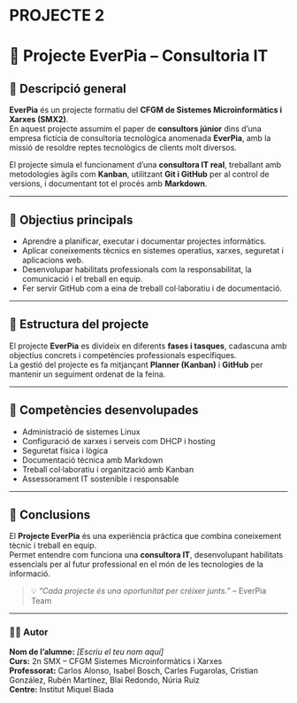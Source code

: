 # PROJECTE 2
# 💼 Projecte EverPia – Consultoria IT

## 📖 Descripció general

**EverPia** és un projecte formatiu del **CFGM de Sistemes Microinformàtics i Xarxes (SMX2)**.  
En aquest projecte assumim el paper de **consultors júnior** dins d’una empresa fictícia de consultoria tecnològica anomenada **EverPia**, amb la missió de resoldre reptes tecnològics de clients molt diversos.

El projecte simula el funcionament d’una **consultora IT real**, treballant amb metodologies àgils com **Kanban**, utilitzant **Git i GitHub** per al control de versions, i documentant tot el procés amb **Markdown**.

---

## 🎯 Objectius principals

- Aprendre a planificar, executar i documentar projectes informàtics.  
- Aplicar coneixements tècnics en sistemes operatius, xarxes, seguretat i aplicacions web.  
- Desenvolupar habilitats professionals com la responsabilitat, la comunicació i el treball en equip.  
- Fer servir GitHub com a eina de treball col·laboratiu i de documentació.  

---

## 🧩 Estructura del projecte

El projecte **EverPia** es divideix en diferents **fases i tasques**, cadascuna amb objectius concrets i competències professionals específiques.  
La gestió del projecte es fa mitjançant **Planner (Kanban)** i **GitHub** per mantenir un seguiment ordenat de la feina.

---

## 🧠 Competències desenvolupades

- Administració de sistemes Linux  
- Configuració de xarxes i serveis com DHCP i hosting  
- Seguretat física i lògica  
- Documentació tècnica amb Markdown  
- Treball col·laboratiu i organització amb Kanban  
- Assessorament IT sostenible i responsable  

---

## 🏁 Conclusions

El **Projecte EverPia** és una experiència pràctica que combina coneixement tècnic i treball en equip.  
Permet entendre com funciona una **consultora IT**, desenvolupant habilitats essencials per al futur professional en el món de les tecnologies de la informació.

> 💡 *“Cada projecte és una oportunitat per créixer junts.”* – EverPia Team

---

### 👨‍💻 Autor

**Nom de l’alumne:** *[Escriu el teu nom aquí]*  
**Curs:** 2n SMX – CFGM Sistemes Microinformàtics i Xarxes  
**Professorat:** Carlos Alonso, Isabel Bosch, Carles Fugarolas, Cristian González, Rubén Martínez, Blai Redondo, Núria Ruiz  
**Centre:** Institut Miquel Biada  

